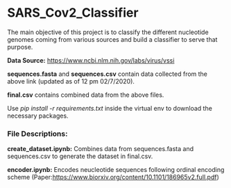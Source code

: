 # SARS_Cov2_Classifier
The main objective of this project is to classify the different nucleotide genomes coming from various sources and build a classifier to serve that purpose.

**Data Source:** https://www.ncbi.nlm.nih.gov/labs/virus/vssi

**sequences.fasta** and **sequences.csv** contain data collected from the above link (updated as of 12 pm 02/7/2020).

**final.csv** contains combined data from the above files.

Use *pip install -r requirements.txt* inside the virtual env to download the necessary packages.

### File Descriptions:
**create_dataset.ipynb:** Combines data from sequences.fasta and sequences.csv to generate the dataset in final.csv.

**encoder.ipynb:** Encodes neucleotide sequences following ordinal encoding scheme (Paper:https://www.biorxiv.org/content/10.1101/186965v2.full.pdf) 
